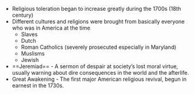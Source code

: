 -  Religious toleration began to increase greatly during the 1700s (18th century)
- Different cultures and religions were brought from basically everyone who was in America at the time
	- Slaves
	- Dutch 
	- Roman Catholics (severely prosecuted especially in Maryland)
	- Muslisms
	- Jewish
- ==Jeremiad== - A sermon of despair at society’s lost moral virtue, usually warning about dire consequences in the world and the afterlife.
- Great Awakening - The first major American religious revival, begun in earnest in the 1730s.